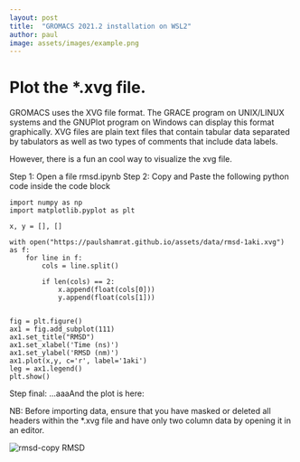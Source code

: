 ```yaml
---
layout: post
title:  "GROMACS 2021.2 installation on WSL2"
author: paul
image: assets/images/example.png
---
```


# Plot the *.xvg file.

GROMACS uses the XVG file format. The GRACE program on UNIX/LINUX systems and the GNUPlot program on Windows can display this format graphically. XVG files are plain text files that contain tabular data separated by tabulators as well as two types of comments that include data labels.

However, there is a fun an cool way to visualize the xvg file.

Step 1: Open a file rmsd.ipynb
Step 2: Copy and Paste the following python code inside the code block

```
import numpy as np
import matplotlib.pyplot as plt

x, y = [], []

with open("https://paulshamrat.github.io/assets/data/rmsd-1aki.xvg") as f:
    for line in f:
        cols = line.split()

        if len(cols) == 2:
            x.append(float(cols[0]))
            y.append(float(cols[1]))


fig = plt.figure()
ax1 = fig.add_subplot(111)
ax1.set_title("RMSD")    
ax1.set_xlabel('Time (ns)')
ax1.set_ylabel('RMSD (nm)')
ax1.plot(x,y, c='r', label='1aki')
leg = ax1.legend()
plt.show()  

```
Step final: ...aaaAnd the plot is here:

NB: Before importing data, ensure that you have masked or deleted all headers within the *.xvg file and have only two column data by opening it in an editor.

![rmsd-copy](https://paulshamrat.github.io/assets/data/rmsd-1aki.png)
RMSD